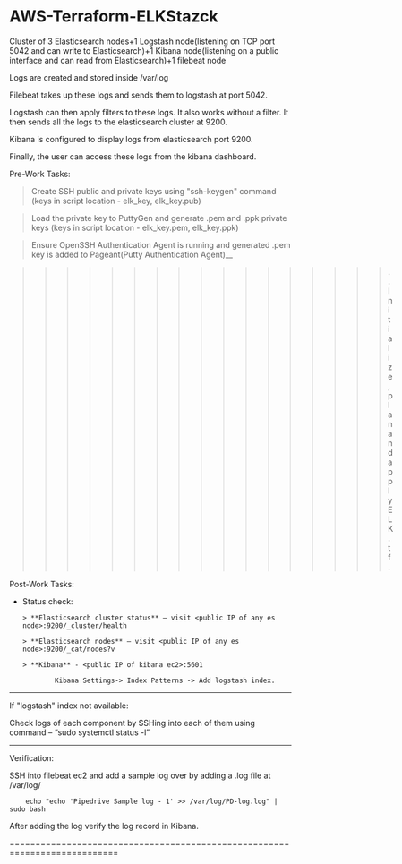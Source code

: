 # AWS-Terraform-ELKStazck
Cluster of 3 Elasticsearch nodes+1 Logstash node(listening on TCP port 5042 and can write to Elasticsearch)+1 Kibana node(listening on a public interface and can read from Elasticsearch)+1 filebeat node

Logs are created and stored inside /var/log

Filebeat takes up these logs and sends them to logstash at port 5042.

Logstash can then apply filters to these logs. It also works without a filter. It then sends all the logs to the elasticsearch cluster at 9200.

Kibana is configured to display logs from elasticsearch port 9200.

Finally, the user can access these logs from the kibana dashboard.

Pre-Work Tasks:

 > Create SSH public and private keys using "ssh-keygen" command (keys in script location - elk_key, elk_key.pub)
  
 > Load the private key to PuttyGen and generate .pem and .ppk private keys (keys in script location - elk_key.pem, elk_key.ppk)
  
 > Ensure OpenSSH Authentication Agent is running and generated .pem key is added to Pageant(Putty Authentication Agent)__

>>>>>>>>>>>>>>>>>.. Initialize, plan and apply ELK.tf.

Post-Work Tasks:

* Status check:
 
      > **Elasticsearch cluster status** – visit <public IP of any es node>:9200/_cluster/health
  
      > **Elasticsearch nodes** – visit <public IP of any es node>:9200/_cat/nodes?v
      
      > **Kibana** - <public IP of kibana ec2>:5601
   
              Kibana Settings-> Index Patterns -> Add logstash index.
 
 ***
 If "logstash" index not available:
 
 Check logs of each component by SSHing into each of them using command – “sudo systemctl status <component-name> -l”
 ***
 
 Verification: 
 
  SSH into filebeat ec2 and add a sample log over by adding a .log file at /var/log/
  
        echo "echo 'Pipedrive Sample log - 1' >> /var/log/PD-log.log" | sudo bash

 After adding the log verify the log record in Kibana.
 
 ===========================================================================
